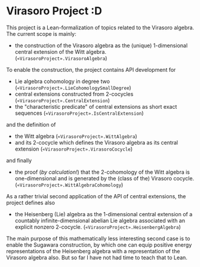 # Virasoro Project :D

This project is a Lean-formalization of topics related to the Virasoro algebra. The current scope is mainly:
 * the construction of the Virasoro algebra as the (unique) 1-dimensional central extension of the Witt algebra. (`«VirasoroProject».VirasoroAlgebra`)

To enable the construction, the project contains API development for
 * Lie algebra cohomology in degree two (`«VirasoroProject».LieCohomologySmallDegree`)
 * central extensions constructed from 2-cocycles (`«VirasoroProject».CentralExtension`)
 * the "characteristic predicate" of central extensions as short exact sequences (`«VirasoroProject».IsCentralExtension`)

and the definition of
 * the Witt algebra (`«VirasoroProject».WittAlgebra`)
 * and its 2-cocycle which defines the Virasoro algebra as its central extension (`«VirasoroProject».VirasoroCocycle`)

and finally
 * the proof (*by calculation!*) that the 2-cohomology of the Witt algebra is one-dimensional and is generated by the (class of the) Virasoro cocycle. (`«VirasoroProject».WittAlgebraCohomology`)

As a rather trivial second application of the API of central extensions, the project defines also
 * the Heisenberg (Lie) algebra as the 1-dimensional central extension of a countably infinite-dimensional abelian Lie algebra associated with an explicit nonzero 2-cocycle. (`«VirasoroProject».HeisenbergAlgebra`)

The main purpose of this mathematically less interesting second case is to enable the Sugawara construction, by which one can equip positive energy representations of the Heisenberg algebra with a representation of the Virasoro algebra also. But so far I have not had time to teach that to Lean.
